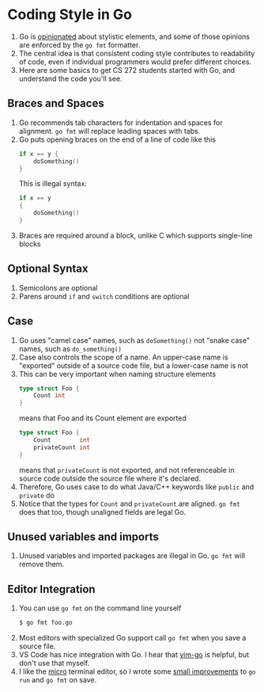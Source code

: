 # Coding Style in Go

1. Go is [opinionated](https://go.dev/doc/effective_go#formatting) about stylistic elements, and some of those opinions are enforced by the `go fmt` formatter.
1. The central idea is that consistent coding style contributes to readability of code, even if individual programmers would prefer different choices.
1. Here are some basics to get CS 272 students started with Go, and understand the code you'll see.

## Braces and Spaces

1. Go recommends tab characters for indentation and spaces for alignment. `go fmt` will replace leading spaces with tabs.
1. Go puts opening braces on the end of a line of code like this
    ```go
    if x == y {
        doSomething()
    }
    ```
    This is illegal syntax:
    ```go
    if x == y 
    {
        doSomething()
    }
1. Braces are required around a block, unlike C which supports single-line blocks

## Optional Syntax

1. Semicolons are optional
1. Parens around `if` and `switch` conditions are optional

## Case

1. Go uses "camel case" names, such as `doSomething()` not "snake case" names, such as `do_something()`
1. Case also controls the scope of a name. An upper-case name is "exported" outside of a source code file, but a lower-case name is not
1. This can be very important when naming structure elements
    ```go
    type struct Foo {
        Count int
    }
    ```
    means that Foo and its Count element are exported
    ```go
    type struct Foo {
        Count        int
        privateCount int
    }
    ```
    means that `privateCount` is not exported, and not referenceable in source code outside the source file where it's declared.
1. Therefore, Go uses case to do what Java/C++ keywords like `public` and `private` do
1. Notice that the types for `Count` and `privateCount` are aligned. `go fmt` does that too, though unaligned fields are legal Go.

## Unused variables and imports

1. Unused variables and imported packages are illegal in Go. `go fmt` will remove them.

## Editor Integration

1. You can use `go fmt` on the command line yourself
    ```sh
    $ go fmt foo.go
    ```
1. Most editors with specialized Go support call `go fmt` when you save a source file.
1. VS Code has nice integration with Go. I hear that [vim-go](https://github.com/fatih/vim-go) is helpful, but don't use that myself.
1. I like the [micro](https://micro-editor.github.io/) terminal editor, so I wrote some [small improvements](https://github.com/phpeterson-usf/micro/commit/5c1651ff094db1672beaeefca5a0e9044b18a62e) to `go run` and `go fmt` on save.